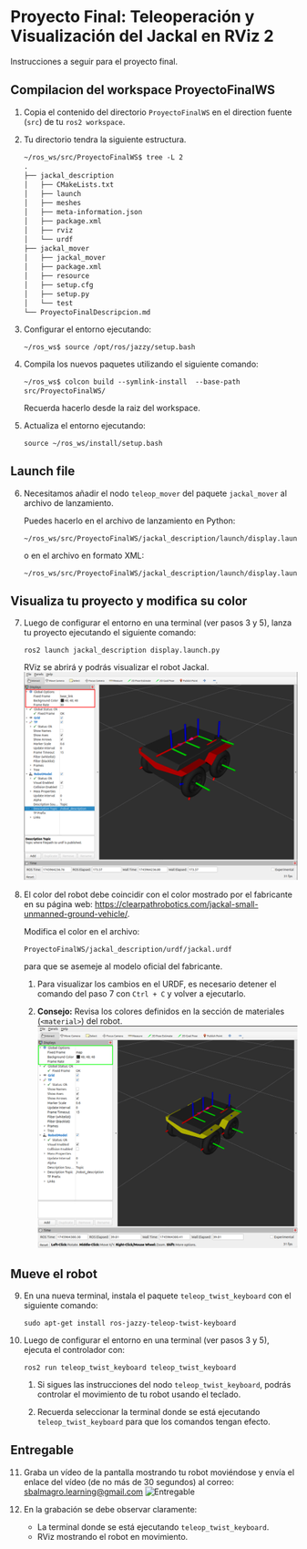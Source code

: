 # Proyecto Final: Teleoperación y Visualización del Jackal en RViz 2

Instrucciones a seguir para el proyecto final.

## Compilacion del workspace ProyectoFinalWS

1. Copia el contenido del directorio `ProyectoFinalWS` en el direction fuente (`src`) de tu `ros2 workspace`.

2. Tu directorio tendra la siguiente estructura.
    ```shell
    ~/ros_ws/src/ProyectoFinalWS$ tree -L 2
    .
    ├── jackal_description
    │   ├── CMakeLists.txt
    │   ├── launch
    │   ├── meshes
    │   ├── meta-information.json
    │   ├── package.xml
    │   ├── rviz
    │   └── urdf
    ├── jackal_mover
    │   ├── jackal_mover
    │   ├── package.xml
    │   ├── resource
    │   ├── setup.cfg
    │   ├── setup.py
    │   └── test
    └── ProyectoFinalDescripcion.md
    ```

3. Configurar el entorno ejecutando:
    ```
    ~/ros_ws$ source /opt/ros/jazzy/setup.bash
    ```

4. Compila los nuevos paquetes utilizando el siguiente comando:
    ```
    ~/ros_ws$ colcon build --symlink-install  --base-path src/ProyectoFinalWS/
    ```
    Recuerda hacerlo desde la raiz del workspace.

5. Actualiza el entorno ejecutando:
    ```
    source ~/ros_ws/install/setup.bash
    ```

## Launch file

6. Necesitamos añadir el nodo `teleop_mover` del paquete `jackal_mover` al archivo de lanzamiento.

    Puedes hacerlo en el archivo de lanzamiento en Python:
    ```
    ~/ros_ws/src/ProyectoFinalWS/jackal_description/launch/display.launch.py
    ```
    o en el archivo en formato XML:
    ```
    ~/ros_ws/src/ProyectoFinalWS/jackal_description/launch/display.launch.xml
    ```

## Visualiza tu proyecto y modifica su color

7. Luego de configurar el entorno en una terminal (ver pasos 3 y 5), lanza tu proyecto ejecutando el siguiente comando:
    ```
    ros2 launch jackal_description display.launch.py
    ```
    RViz se abrirá y podrás visualizar el robot Jackal.
    ![Visualizacion en Rviz2](assets/2025-04-30_00-04.png)

8. El color del robot debe coincidir con el color mostrado por el fabricante en su página web: https://clearpathrobotics.com/jackal-small-unmanned-ground-vehicle/.

    Modifica el color en el archivo:
    ```
    ProyectoFinalWS/jackal_description/urdf/jackal.urdf
    ```
    para que se asemeje al modelo oficial del fabricante.

    1. Para visualizar los cambios en el URDF, es necesario detener el comando del paso 7 con `Ctrl + C` y volver a ejecutarlo.

    2. **Consejo:** Revisa los colores definidos en la sección de materiales (`<material>`) del robot.
    ![Color corregido](assets/2025-04-30_00-06.png)

## Mueve el robot

9. En una nueva terminal, instala el paquete `teleop_twist_keyboard` con el siguiente comando:
    ```
    sudo apt-get install ros-jazzy-teleop-twist-keyboard
    ```

10. Luego de configurar el entorno en una terminal (ver pasos 3 y 5), ejecuta el controlador con:
    ```
    ros2 run teleop_twist_keyboard teleop_twist_keyboard
    ```

    1. Si sigues las instrucciones del nodo `teleop_twist_keyboard`, podrás controlar el movimiento de tu robot usando el teclado.

    2. Recuerda seleccionar la terminal donde se está ejecutando `teleop_twist_keyboard` para que los comandos tengan efecto.

## Entregable

11. Graba un vídeo de la pantalla mostrando tu robot moviéndose y envía el enlace del vídeo (de no más de 30 segundos) al correo: sbalmagro.learning@gmail.com
![Entregable](<Peek 2025-05-17 00-00.gif>)

12. En la grabación se debe observar claramente:
    - La terminal donde se está ejecutando `teleop_twist_keyboard`.
    - RViz mostrando el robot en movimiento.